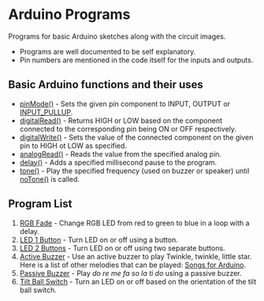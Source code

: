 # Arduino Programs

Programs for basic Arduino sketches along with the circuit images.

- Programs are well documented to be self explanatory.
- Pin numbers are mentioned in the code itself for the inputs and outputs.

## Basic Arduino functions and their uses

- [pinMode()](https://www.arduino.cc/reference/en/language/functions/digital-io/pinmode/) - Sets the given pin component to INPUT, OUTPUT or [INPUT_PULLUP](https://docs.arduino.cc/learn/microcontrollers/digital-pins).
- [digitalRead()](https://www.arduino.cc/reference/en/language/functions/digital-io/digitalread/) - Returns HIGH or LOW based on the component connected to the corresponding pin being ON or OFF respectively.
- [digitalWrite()](https://www.arduino.cc/reference/en/language/functions/digital-io/digitalwrite/) - Sets the value of the connected component on the given pin to HIGH ot LOW as specified.
- [analogRead()](https://www.arduino.cc/reference/en/language/functions/analog-io/analogread/) - Reads the value from the specified analog pin.
- [delay()](https://www.arduino.cc/reference/en/language/functions/time/delay/) - Adds a specified millisecond pause to the program.
- [tone()](https://www.arduino.cc/reference/en/language/functions/advanced-io/tone/) - Play the specified frequency (used on buzzer or speaker) until [noTone()](https://www.arduino.cc/reference/en/language/functions/advanced-io/notone/) is called.

## Program List

1. [RGB Fade](./RGB_Fade) - Change RGB LED from red to green to blue in a loop with a delay.
2. [LED 1 Button](./LED_1Button) - Turn LED on or off using a button.
3. [LED 2 Buttons](./LED_2Buttons) - Turn LED on or off using two separate buttons.
4. [Active Buzzer](./Active_Buzzer) - Use an active buzzer to play Twinkle, twinkle, little star. Here is a list of other melodies that can be played: [Songs for Arduino](https://dragaosemchama.com/en/2019/02/songs-for-arduino/).
6. [Passive Buzzer](./Passive_Buzzer) - Play *do re me fa so la ti do* using a passive buzzer.
7. [Tilt Ball Switch](./Tilt_Ball_Switch) - Turn an LED on or off based on the orientation of the tilt ball switch.
